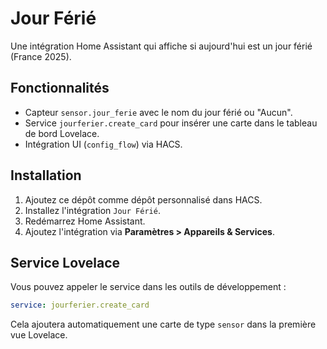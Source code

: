 # Jour Férié

Une intégration Home Assistant qui affiche si aujourd'hui est un jour férié (France 2025).

## Fonctionnalités

- Capteur `sensor.jour_ferie` avec le nom du jour férié ou "Aucun".
- Service `jourferier.create_card` pour insérer une carte dans le tableau de bord Lovelace.
- Intégration UI (`config_flow`) via HACS.

## Installation

1. Ajoutez ce dépôt comme dépôt personnalisé dans HACS.
2. Installez l'intégration `Jour Férié`.
3. Redémarrez Home Assistant.
4. Ajoutez l'intégration via **Paramètres > Appareils & Services**.

## Service Lovelace

Vous pouvez appeler le service dans les outils de développement :

```yaml
service: jourferier.create_card
```

Cela ajoutera automatiquement une carte de type `sensor` dans la première vue Lovelace.
